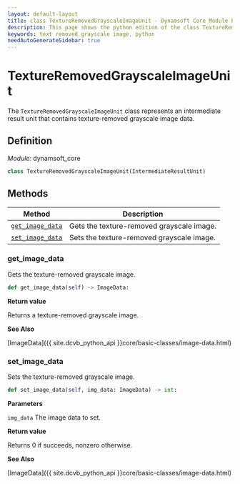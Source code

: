 ```yaml
---
layout: default-layout
title: class TextureRemovedGrayscaleImageUnit - Dynamsoft Core Module Python Edition API Reference
description: This page shows the python edition of the class TextureRemovedGrayscaleImageUnit in Dynamsoft Core Module.
keywords: text removed grayscale image, python
needAutoGenerateSidebar: true
---
```


# TextureRemovedGrayscaleImageUnit

The `TextureRemovedGrayscaleImageUnit` class represents an intermediate result unit that contains texture-removed grayscale image data.

## Definition

*Module:* dynamsoft_core

```python
class TextureRemovedGrayscaleImageUnit(IntermediateResultUnit)
```

## Methods

| Method               | Description |
|----------------------|-------------|
| [`get_image_data`](#get_image_data) | Gets the texture-removed grayscale image. |
| [`set_image_data`](#set_image_data) | Sets the texture-removed grayscale image. |

### get_image_data

Gets the texture-removed grayscale image.

```python
def get_image_data(self) -> ImageData:
```

**Return value**

Returns a texture-removed grayscale image.

**See Also**

[ImageData]({{ site.dcvb_python_api }}core/basic-classes/image-data.html)

### set_image_data

Sets the texture-removed grayscale image.

```python
def set_image_data(self, img_data: ImageData) -> int:
```

**Parameters**

`img_data` The image data to set.

**Return value**

Returns 0 if succeeds, nonzero otherwise.

**See Also**

[ImageData]({{ site.dcvb_python_api }}core/basic-classes/image-data.html)
